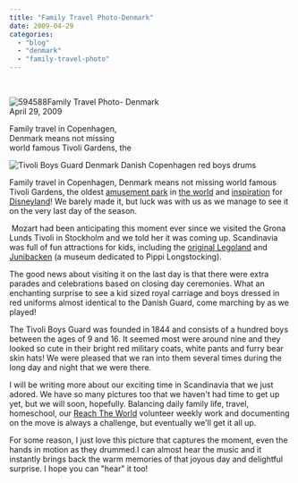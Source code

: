 ```yaml
---
title: "Family Travel Photo-Denmark"
date: 2009-04-29
categories: 
  - "blog"
  - "denmark"
  - "family-travel-photo"
---
```


 

 ![594588](https://pub-ac94b3f306b24c0dba4238943c97f2e1.r2.dev/6a00e5502a9507883301156f663785970c.jpg)Family Travel Photo- Denmark  
April 29, 2009

Family travel in Copenhagen,  
Denmark means not missing  
world famous Tivoli Gardens, the

<!--more-->

![Tivoli Boys Guard Denmark Danish Copenhagen red boys drums](https://pub-ac94b3f306b24c0dba4238943c97f2e1.r2.dev/6a00e5502a950788330115705c762e970b.jpg)

Family travel in Copenhagen, Denmark means not missing world famous Tivoli Gardens, the oldest [amusement park](http://www.visitcopenhagen.com/content/tourist/what_to_see_and_do/events/event_calendar/venue_info?VenueID=6) in [the world](http://en.wikipedia.org/wiki/Tivoli_Gardens) and [inspiration](http://www.tivoli.dk/composite-3351.htm) for [Disneyland](http://disneyland.disney.go.com/disneyland/en_US/home/home?name=HomePage&bhcp=1)! We barely made it, but luck was with us as we manage to see it on the very last day of the season.

 Mozart had been anticipating this moment ever since we visited the Grona Lunds Tivoli in Stockholm and we told her it was coming up. Scandinavia was full of fun attractions for kids, including the [original Legoland](http://www.legoland.dk/?lc=en) and [Junibacken](http://www.junibacken.se/default.asp?id=1234) (a museum dedicated to Pippi Longstocking).

The good news about visiting it on the last day is that there were extra parades and celebrations based on closing day ceremonies. What an enchanting surprise to see a kid sized royal carriage and boys dressed in red uniforms almost identical to the Danish Guard, come marching by as we played!

The Tivoli Boys Guard was founded in 1844 and consists of a hundred boys between the ages of 9 and 16. It seemed most were around nine and they looked so cute in their bright red military coats, white pants and furry bear skin hats! We were pleased that we ran into them several times during the long day and night that we were there.

I will be writing more about our exciting time in Scandinavia that we just adored. We have so many pictures too that we haven't had time to get up yet, but we will soon, hopefully. Balancing daily family life, travel, homeschool, our [Reach The World](http://www.reachtheworld.org/journey/journeytoeurope) volunteer weekly work and documenting on the move is always a challenge, but eventually we'll get it all up.

For some reason, I just love this picture that captures the moment, even the hands in motion as they drummed.I can almost hear the music and it instantly brings back the warm memories of that joyous day and delightful surprise. I hope you can "hear" it too!
